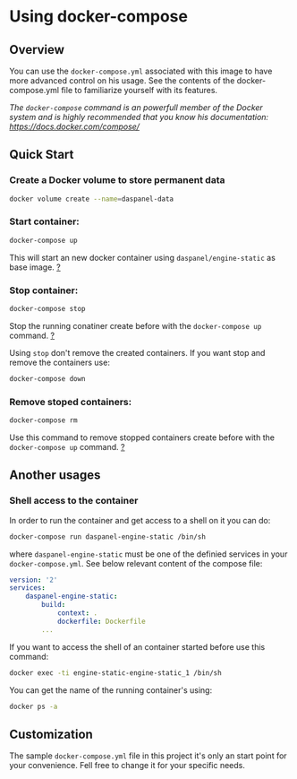 
# Using docker-compose

## Overview

You can use the `docker-compose.yml` associated with this image to have more 
advanced control on his usage. See the contents of the docker-compose.yml file 
to familiarize yourself with its features.

*The `docker-compose` command is an powerfull member of the Docker system and 
is highly recommended that you know his documentation: 
<https://docs.docker.com/compose/>*

## Quick Start

### Create a Docker volume to store permanent data

``` sh
docker volume create --name=daspanel-data
```

### Start container:

``` sh
docker-compose up
```

This will start an new docker container using 
`daspanel/engine-static` as base image. 
[?](https://docs.docker.com/compose/reference/up/)

### Stop container:

``` sh
docker-compose stop
```

Stop the running conatiner create before with the `docker-compose up` command. 
[?](https://docs.docker.com/compose/reference/stop/)

Using `stop` don't remove the created containers. If you want stop and remove 
the containers use:

``` sh
docker-compose down
```

### Remove stoped containers:

``` sh
docker-compose rm
```

Use this command to remove stopped containers create before with the 
`docker-compose up` command. 
[?](https://docs.docker.com/compose/reference/rm/)  

## Another usages

### Shell access to the container

In order to run the container and get access to a shell on it you can do:

``` sh
docker-compose run daspanel-engine-static /bin/sh
```

where `daspanel-engine-static` must be one of the 
definied services in your `docker-compose.yml`. See below relevant content of 
the compose file:
``` yaml
version: '2'
services:
    daspanel-engine-static:
        build:
            context: .
            dockerfile: Dockerfile
        ...
```

If you want to access the shell of an container started before use this command:

``` sh
docker exec -ti engine-static-engine-static_1 /bin/sh
```
You can get the name of the running container's using:

``` sh
docker ps -a
```

## Customization

The sample `docker-compose.yml` file in this project it's only an start point for 
your convenience. Fell free to change it for your specific needs.



